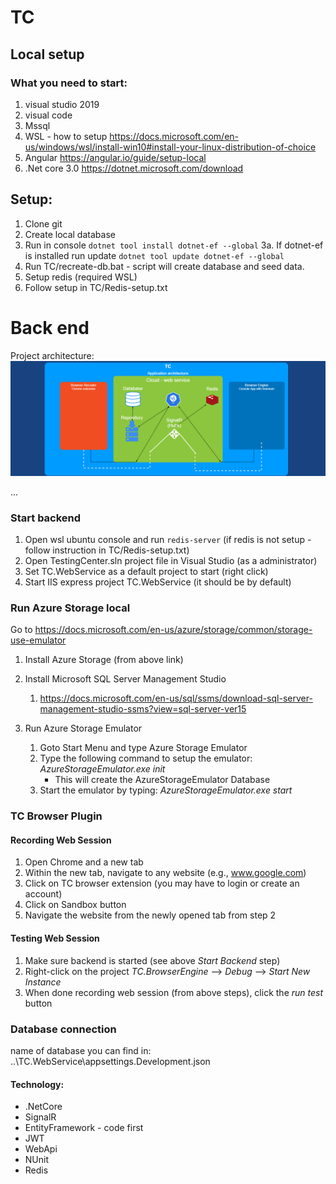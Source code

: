 # TC
## Local setup
### What you need to start:
 1. visual studio 2019
 2. visual code
 3. Mssql
 4. WSL - how to setup https://docs.microsoft.com/en-us/windows/wsl/install-win10#install-your-linux-distribution-of-choice
 5. Angular https://angular.io/guide/setup-local
 6. .Net core 3.0 https://dotnet.microsoft.com/download
 
 ## Setup:
 1. Clone git
 2. Create local database
 3. Run in console `dotnet tool install dotnet-ef --global`
 3a. If dotnet-ef is installed run update `dotnet tool update dotnet-ef --global`
 4. Run TC/recreate-db.bat - script will create database and seed data.
 5. Setup redis (required WSL)
 6. Follow setup in TC/Redis-setup.txt
 
 
 # Back end
 Project architecture:
 ![alt text](https://raw.githubusercontent.com/mattx264/TC/master/diagrams/Untitled%20Diagram.png)

 ...
 ### Start backend
 1. Open wsl ubuntu console and run `redis-server` (if redis is not setup - follow instruction in TC/Redis-setup.txt)
 1. Open TestingCenter.sln project file in Visual Studio (as a administrator)
 2. Set TC.WebService as a default project to start (right click)
 3. Start IIS express project TC.WebService (it should be by default)
 ### Run Azure Storage local
 Go to https://docs.microsoft.com/en-us/azure/storage/common/storage-use-emulator
 
 1. Install Azure Storage (from above link)
 2. Install Microsoft SQL Server Management Studio
    1. https://docs.microsoft.com/en-us/sql/ssms/download-sql-server-management-studio-ssms?view=sql-server-ver15
   
 3. Run Azure Storage Emulator
    1. Goto Start Menu and type Azure Storage Emulator
    2. Type the following command to setup the emulator: *AzureStorageEmulator.exe init*
       * This will create the AzureStorageEmulator Database
    3. Start the emulator by typing: *AzureStorageEmulator.exe start*
 
 
 
 ### TC Browser Plugin
 #### Recording Web Session
 1. Open Chrome and a new tab
 2. Within the new tab, navigate to any website (e.g., www.google.com)
 3. Click on TC browser extension (you may have to login or create an account)
 4. Click on Sandbox button
 5. Navigate the website from the newly opened tab from step 2
 #### Testing Web Session
 1. Make sure backend is started (see above *Start Backend* step)
 2. Right-click on the project *TC.BrowserEngine* --> *Debug* --> *Start New Instance*
 3. When done recording web session (from above steps), click the *run test* button
 
 
  ### Database connection
  name of database you can find in:
  ..\TC.WebService\appsettings.Development.json

 
 #### Technology:
* .NetCore
* SignalR
* EntityFramework - code first 
* JWT
* WebApi
* NUnit
* Redis

